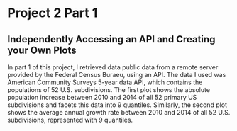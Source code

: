# Project 2 Part 1

## Independently Accessing an API and Creating your Own Plots

In part 1 of this project, I retrieved data public data from a remote server provided by the Federal Census Buraeu, using an API. The data I used was American Community Surveys 5-year data API, which contains the populations of 52 U.S. subdivisions. The first plot shows the absolute population increase between 2010 and 2014 of all 52 primary US subdivisions and facets this data into 9 quantiles. Similarly, the second plot shows the average annual growth rate between 2010 and 2014 of all 52 U.S. subdivisions, represented with 9 quantiles. 


